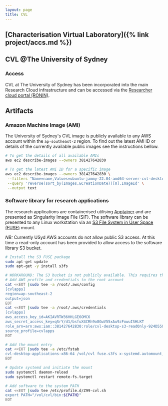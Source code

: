 ```yaml
---
layout: page
title: CVL
---
```


## [Characterisation Virtual Laboratory]({% link project/accs.md %})

## CVL @The University of Sydney

### Access

CVL at The University of Sydney has been incorporated into the main Research Cloud infrastructure and can be accessed via the [Researcher cloud portal (RONIN)](https://ronin.sydneyuni.cloud).

## Artifacts

### Amazon Machine Image (AMI)

The University of Sydney's CVL image is publicly available to any AWS account within the `ap-southeast-2` region. To find out the latest AMI ID or details of the currently available public images see the instructions bellow.

```bash
# To get the details of all available AMIs
aws ec2 describe-images --owners 381427642830

# To get the latest AMI ID for a specific image
aws ec2 describe-images --owners 381427642830 \
 --filters "Name=name,Values=ubuntu-jammy-22.04-amd64-server-cvl-desktop-*" \
 --query 'reverse(sort_by(Images,&CreationDate))[0].ImageId' \
 --output text
```

### Software library for research applications

The research applications are containerised utilising [Apptainer](https://apptainer.org) and are presented as Singularity Image File (SIF). The software library can be presented to any Linux workstation via an [S3 File System in User Space (FUSE)](https://github.com/s3fs-fuse/s3fs-fuse) mount.

*NB:* Currently USyd AWS accounts do not allow public S3 access. At this time a read-only account has been provided to allow access to the software library S3 bucket.

```bash
# Install the S3 FUSE package
sudo apt-get update
sudo apt-get -y install s3fs

# WORKAROUND: The S3 bucket is not publicly available. This requires the addition of credentials for read-only access.
# Add AWS profile and credentials to the root account
cat <<EOT |sudo tee -a /root/.aws/config
[cvlapps]
region=ap-southeast-2
output=json
EOT
cat <<EOT |sudo tee -a /root/.aws/credentials
[cvlapps]
aws_access_key_id=AKIAVRTW36HHLGE6OMC6
aws_secret_access_key=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
role_arn=arn:aws:iam::381427642830:role/cvl-desktop-s3-readOnly-924D5598-47E1-40CD-A925-92E712EE0141
source_profile=cvlapps
EOT

# Add the mount entry
cat <<EOT |sudo tee -a /etc/fstab
cvl-desktop-applications-x86-64 /vol/cvl fuse.s3fs x-systemd.automount,_netdev,nofail,allow_other,gid=100,use_cache=/scratch/s3fs,del_cache,profile=cvlapps,enable_noobj_cache,url=https://s3.ap-southeast-2.amazonaws.com,endpoint=ap-southeast-2,ro 0 0
EOT

# Update systemd and initiate the mount
sudo systemctl daemon-reload
sudo systemctl restart remote-fs.target

# Add software to the system PATH
cat <<EOT |sudo tee /etc/profile.d/Z99-cvl.sh
export PATH="/vol/cvl/bin:${PATH}"
EOT
```
